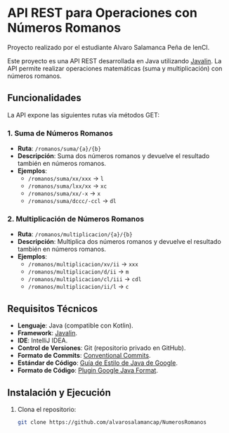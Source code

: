
# API REST para Operaciones con Números Romanos 
Proyecto realizado por el estudiante Alvaro Salamanca Peña de IenCI.

Este proyecto es una API REST desarrollada en Java utilizando [Javalin](https://javalin.io/). La API permite realizar operaciones matemáticas (suma y multiplicación) con números romanos.

## Funcionalidades

La API expone las siguientes rutas vía métodos GET:

### 1. Suma de Números Romanos
- **Ruta**: `/romanos/suma/{a}/{b}`
- **Descripción**: Suma dos números romanos y devuelve el resultado también en números romanos.
- **Ejemplos**:
  - `/romanos/suma/xx/xxx` → `l`
  - `/romanos/suma/lxx/xx` → `xc`
  - `/romanos/suma/xx/-x` → `x`
  - `/romanos/suma/dccc/-ccl` → `dl`

### 2. Multiplicación de Números Romanos
- **Ruta**: `/romanos/multiplicacion/{a}/{b}`
- **Descripción**: Multiplica dos números romanos y devuelve el resultado también en números romanos.
- **Ejemplos**:
  - `/romanos/multiplicacion/xv/ii` → `xxx`
  - `/romanos/multiplicacion/d/ii` → `m`
  - `/romanos/multiplicacion/cl/iii` → `cdl`
  - `/romanos/multiplicacion/ii/l` → `c`

## Requisitos Técnicos

- **Lenguaje**: Java (compatible con Kotlin).
- **Framework**: [Javalin](https://javalin.io/).
- **IDE**: IntelliJ IDEA.
- **Control de Versiones**: Git (repositorio privado en GitHub).
- **Formato de Commits**: [Conventional Commits](https://www.conventionalcommits.org/).
- **Estándar de Código**: [Guía de Estilo de Java de Google](https://google.github.io/styleguide/javaguide.html).
- **Formato de Código**: [Plugin Google Java Format](https://plugins.jetbrains.com/plugin/8527-google-java-format).

## Instalación y Ejecución

1. Clona el repositorio:
   ```bash
   git clone https://github.com/alvarosalamancap/NumerosRomanos

